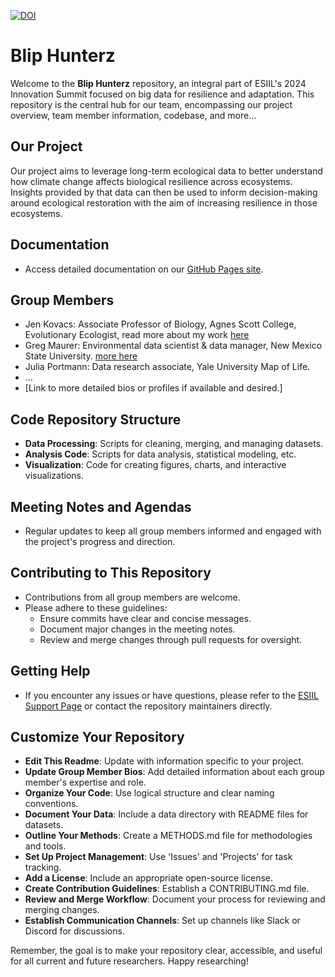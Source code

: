[![DOI](https://zenodo.org/badge/800243545.svg)](https://zenodo.org/doi/10.5281/zenodo.11189031)

# Blip Hunterz

Welcome to the **Blip Hunterz** repository, an integral part of ESIIL's 2024 Innovation Summit focused on big data for resilience and adaptation. This repository is the central hub for our team, encompassing our project overview, team member information, codebase, and more...


## Our Project
Our project aims to leverage long-term ecological data to better understand how climate change affects biological resilience across ecosystems. Insights provided by that data can then be used to inform decision-making around ecological restoration with the aim of increasing resilience in those ecosystems. 


## Documentation
- Access detailed documentation on our [GitHub Pages site](https://your-gh-pages-url/).


## Group Members
- Jen Kovacs: Associate Professor of Biology, Agnes Scott College, Evolutionary Ecologist, read more about my work [here](https://jkovacs.agnesscott.org/)
- Greg Maurer: Environmental data scientist & data manager, New Mexico State University. [more here](https://greg.pronghorns.net)
- Julia Portmann: Data research associate, Yale University Map of Life.
- ...
- [Link to more detailed bios or profiles if available and desired.]

## Code Repository Structure
- **Data Processing**: Scripts for cleaning, merging, and managing datasets.
- **Analysis Code**: Scripts for data analysis, statistical modeling, etc.
- **Visualization**: Code for creating figures, charts, and interactive visualizations.

## Meeting Notes and Agendas
- Regular updates to keep all group members informed and engaged with the project's progress and direction.

## Contributing to This Repository
- Contributions from all group members are welcome.
- Please adhere to these guidelines:
  - Ensure commits have clear and concise messages.
  - Document major changes in the meeting notes.
  - Review and merge changes through pull requests for oversight.

## Getting Help
- If you encounter any issues or have questions, please refer to the [ESIIL Support Page](https://esiil-support-page-url/) or contact the repository maintainers directly.

## Customize Your Repository
- **Edit This Readme**: Update with information specific to your project.
- **Update Group Member Bios**: Add detailed information about each group member's expertise and role.
- **Organize Your Code**: Use logical structure and clear naming conventions.
- **Document Your Data**: Include a data directory with README files for datasets.
- **Outline Your Methods**: Create a METHODS.md file for methodologies and tools.
- **Set Up Project Management**: Use 'Issues' and 'Projects' for task tracking.
- **Add a License**: Include an appropriate open-source license.
- **Create Contribution Guidelines**: Establish a CONTRIBUTING.md file.
- **Review and Merge Workflow**: Document your process for reviewing and merging changes.
- **Establish Communication Channels**: Set up channels like Slack or Discord for discussions.

Remember, the goal is to make your repository clear, accessible, and useful for all current and future researchers. Happy researching!
